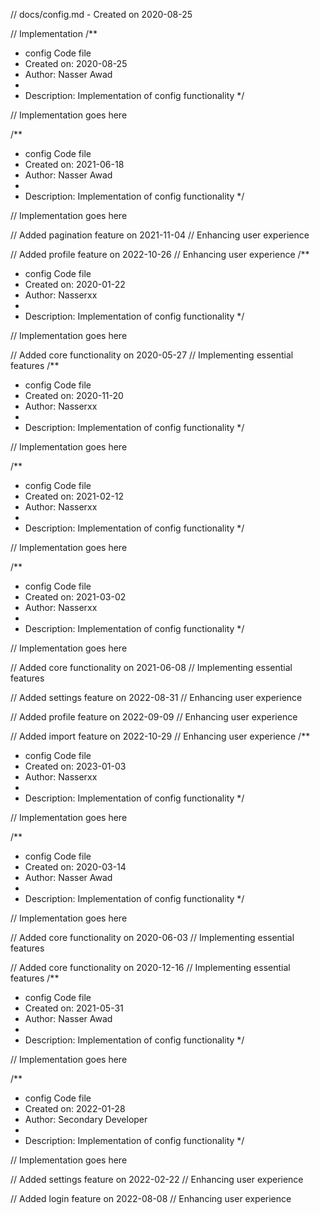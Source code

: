 // docs/config.md - Created on 2020-08-25

// Implementation
/**
 * config Code file
 * Created on: 2020-08-25
 * Author: Nasser Awad
 *
 * Description: Implementation of config functionality
 */
 
// Implementation goes here

/**
 * config Code file
 * Created on: 2021-06-18
 * Author: Nasser Awad
 *
 * Description: Implementation of config functionality
 */
 
// Implementation goes here


// Added pagination feature on 2021-11-04
// Enhancing user experience

// Added profile feature on 2022-10-26
// Enhancing user experience
/**
 * config Code file
 * Created on: 2020-01-22
 * Author: Nasserxx
 *
 * Description: Implementation of config functionality
 */
 
// Implementation goes here


// Added core functionality on 2020-05-27
// Implementing essential features
/**
 * config Code file
 * Created on: 2020-11-20
 * Author: Nasserxx
 *
 * Description: Implementation of config functionality
 */
 
// Implementation goes here

/**
 * config Code file
 * Created on: 2021-02-12
 * Author: Nasserxx
 *
 * Description: Implementation of config functionality
 */
 
// Implementation goes here

/**
 * config Code file
 * Created on: 2021-03-02
 * Author: Nasserxx
 *
 * Description: Implementation of config functionality
 */
 
// Implementation goes here


// Added core functionality on 2021-06-08
// Implementing essential features

// Added settings feature on 2022-08-31
// Enhancing user experience

// Added profile feature on 2022-09-09
// Enhancing user experience

// Added import feature on 2022-10-29
// Enhancing user experience
/**
 * config Code file
 * Created on: 2023-01-03
 * Author: Nasserxx
 *
 * Description: Implementation of config functionality
 */
 
// Implementation goes here

/**
 * config Code file
 * Created on: 2020-03-14
 * Author: Nasser Awad
 *
 * Description: Implementation of config functionality
 */
 
// Implementation goes here


// Added core functionality on 2020-06-03
// Implementing essential features

// Added core functionality on 2020-12-16
// Implementing essential features
/**
 * config Code file
 * Created on: 2021-05-31
 * Author: Nasser Awad
 *
 * Description: Implementation of config functionality
 */
 
// Implementation goes here

/**
 * config Code file
 * Created on: 2022-01-28
 * Author: Secondary Developer
 *
 * Description: Implementation of config functionality
 */
 
// Implementation goes here


// Added settings feature on 2022-02-22
// Enhancing user experience

// Added login feature on 2022-08-08
// Enhancing user experience
